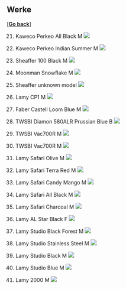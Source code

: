 ## Werke

\[[__Go back__](https://kagsimsek.github.io)\]

21. Kaweco Perkeo All Black M
![](./files/img/fpens/21-kaweco-perkeo-all-black-m.png)

20. Kaweco Perkeo Indian Summer M
![](./files/img/fpens/20-kaweco-perkeo-indian-summer-m.png)

19. Sheaffer 100 Black M
![](./files/img/fpens/19-sheaffer-100-black-m.png)

18. Moonman Snowflake M
![](./files/img/fpens/18-moonman-snowflake-m.png)

17. Sheaffer unknown model
![](./files/img/fpens/17-sheaffer-unknown-model.png)

16. Lamy CP1 M
![](./files/img/fpens/16-lamy-cp1-m.png)

15. Faber Castell Loom Blue M
![](./files/img/fpens/15-faber-castell-loom-blue-m.png)

14. TWSBI Diamon 580ALR Prussian Blue B
![](./files/img/fpens/14-twsbi-580alr-prussian-blue-b.png)

13. TWSBI Vac700R M
![](./files/img/fpens/13-twsbi-vac700r-m.png)

12. TWSBI Vac700R M
![](./files/img/fpens/12-twsbi-vac700r-m.png)

11. Lamy Safari Olive M
![](./files/img/fpens/11-lamy-safari-olive-m.png)

10. Lamy Safari Terra Red M
![](./files/img/fpens/10-lamy-safari-terra-red-m.png)

9. Lamy Safari Candy Mango M
![](./files/img/fpens/9-lamy-safari-candy-mango-m.png)

8. Lamy Safari All Black M
![](./files/img/fpens/8-lamy-safari-all-black-m.png)

7. Lamy Safari Charcoal M
![](./files/img/fpens/7-lamy-safari-charcoal-m.png)

6. Lamy AL Star Black F
![](./files/img/fpens/6-lamy-al-star-black-f.png)

5. Lamy Studio Black Forest M
![](./files/img/fpens/5-lamy-studio-black-forest-m.png)

4. Lamy Studio Stainless Steel M
![](./files/img/fpens/4-lamy-studio-stainless-steel-m.png)

3. Lamy Studio Black M
![](./files/img/fpens/3-lamy-studio-black-m.png)

2. Lamy Studio Blue M
![](./files/img/fpens/2-lamy-studio-blue-m.png)

1. Lamy 2000 M
![](./files/img/fpens/1-lamy-2000-m.png)
